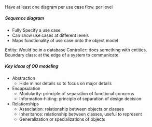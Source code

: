 Have at least one diagram per use case flow, per level

##### Sequence diagram
- Fully Specify a use case
- Can show use cases at different levels
- Maps functionality of use case onto the object model

Entity: Would be in a database
Controller: does something with entities.
Boundary class: at the edge of a system to communicate

##### Key ideas of OO modeling
- Abstraction
	- Hide minor details so to focus on major details
- Encapsulation
	- Modularity: principle of separation of functional concerns
	- Information-hiding: principle of separation of design decision
- Relationships
	- Association: relationship between objects or classes
	- Inheritance: relationship between classes, useful to represent
	- Generalization or specializations of objects
